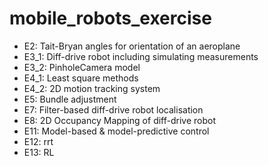 # mobile_robots_exercise
- E2: Tait-Bryan angles for orientation of an aeroplane
- E3_1: Diff-drive robot including simulating measurements
- E3_2: PinholeCamera model
- E4_1: Least square methods
- E4_2: 2D motion tracking system
- E5: Bundle adjustment
- E7: Filter-based diff-drive robot localisation
- E8: 2D Occupancy Mapping of diff-drive robot
- E11: Model-based & model-predictive control
- E12: rrt
- E13: RL
